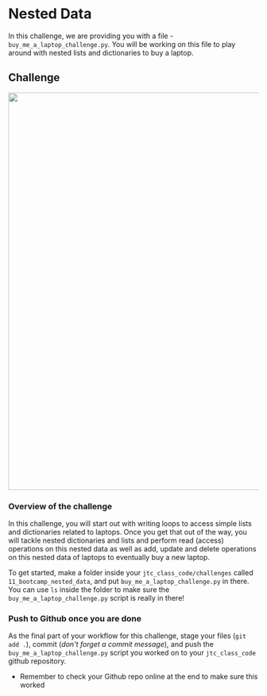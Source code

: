 # Nested Data

In this challenge, we are providing you with a file - `buy_me_a_laptop_challenge.py`. You will be working on this file to play around with nested lists and dictionaries to buy a laptop.

## Challenge

<img src="https://cdn.mos.cms.futurecdn.net/k8cMULxCMborxftUdGsKEC.jpg" width="800">

### Overview of the challenge

In this challenge, you will start out with writing loops to access simple lists and dictionaries related to laptops. Once you get that out of the way, you will tackle nested dictionaries and lists and perform read (access) operations on this nested data as well as add, update and delete operations on this nested data of laptops to eventually buy a new laptop.

To get started, make a folder inside your `jtc_class_code/challenges` called `11_bootcamp_nested_data`, and put `buy_me_a_laptop_challenge.py` in there. You can use `ls` inside the folder to make sure the `buy_me_a_laptop_challenge.py` script is really in there!

### Push to Github once you are done

As the final part of your workflow for this challenge, stage your files (`git add .`), commit (_don't forget a commit message_), and push the `buy_me_a_laptop_challenge.py` script you worked on to your `jtc_class_code` github repository.

* Remember to check your Github repo online at the end to make sure this worked
